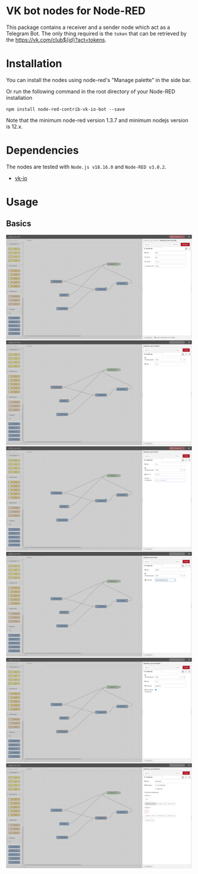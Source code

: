 # VK bot nodes for Node-RED



This package contains a receiver and a sender node which act as a Telegram Bot.
The only thing required is the `token` that can be retrieved by the https://vk.com/club${id}?act=tokens.

 

# Installation

You can install the nodes using node-red's "Manage palette" in the side bar.

Or run the following command in the root directory of your Node-RED installation

    npm install node-red-contrib-vk-io-bot --save

Note that the minimum node-red version 1.3.7 and minimum nodejs version is 12.x. 


# Dependencies
The nodes are tested with `Node.js v18.16.0` and `Node-RED v3.0.2`.
 - [vk-io](https://github.com/negezor/vk-io)


# Usage
## Basics
![Config](https://github.com/borovlioff/node-red-contrib-vk-io-bot/blob/master/doc/0.png)
![Receiver](https://github.com/borovlioff/node-red-contrib-vk-io-bot/blob/master/doc/1.png)
![Sender](https://github.com/borovlioff/node-red-contrib-vk-io-bot/blob/master/doc/5.png)
![Event](https://github.com/borovlioff/node-red-contrib-vk-io-bot/blob/master/doc/2.png)
![Command](https://github.com/borovlioff/node-red-contrib-vk-io-bot/blob/master/doc/3.png)
![Keyboard](https://github.com/borovlioff/node-red-contrib-vk-io-bot/blob/master/doc/4.png)
